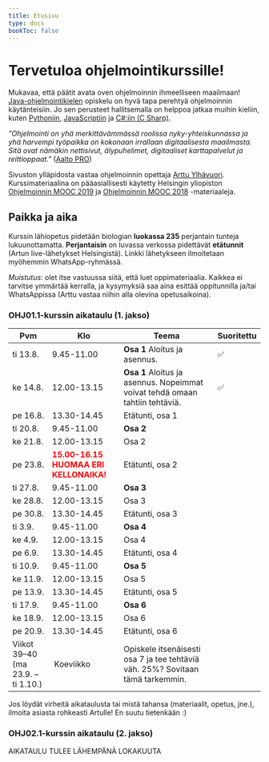 ```yaml
---
title: Etusivu
type: docs
bookToc: false
---
```


# Tervetuloa ohjelmointikurssille!
Mukavaa, että päätit avata oven ohjelmoinnin ihmeelliseen maailmaan! [Java-ohjelmointikielen](https://fi.wikipedia.org/wiki/Java) opiskelu on hyvä tapa perehtyä ohjelmoinnin käytänteisiin. Jo sen perusteet hallitsemalla on helppoa jatkaa muihin kieliin, kuten [Pythoniin](https://fi.wikipedia.org/wiki/Python_(ohjelmointikieli)), [JavaScriptiin](https://fi.wikipedia.org/wiki/JavaScript) ja [C#:iin (C Sharp)](https://fi.wikipedia.org/wiki/C_sharp). 

*"Ohjelmointi on yhä merkittävämmässä roolissa nyky-yhteiskunnassa ja yhä harvempi työpaikka on kokonaan irrallaan digitaalisesta maailmasta. Sitä ovat nämäkin nettisivut, älypuhelimet, digitaaliset karttapalvelut ja reittioppaat."* ([Aalto PRO](https://www.aaltopro.fi/aalto-leaders-insight/2018/miksi-ohjelmointia-pitaa-opetella-ja-miksi-kannattaa-aloittaa-juuri-pythonista))

Sivuston ylläpidosta vastaa ohjelmoinnin opettaja [Arttu Ylhävuori](https://twitter.com/arttuylh). Kurssimateriaalina on pääasiallisesti käytetty Helsingin yliopiston [Ohjelmoinnin MOOC 2019](https://ohjelmointi-19.mooc.fi/) ja [Ohjelmoinnin MOOC 2018](https://materiaalit.github.io/ohjelmointi-18/) -materiaaleja.

## Paikka ja aika

Kurssin lähiopetus pidetään biologian **luokassa 235** perjantain tunteja lukuunottamatta. **Perjantaisin** on luvassa verkossa pidettävät **etätunnit** (Artun live-lähetykset Helsingistä). Linkki lähetykseen ilmoitetaan myöhemmin WhatsApp-ryhmässä.

*Muistutus*: olet itse vastuussa siitä, että luet oppimateriaalia. Kaikkea ei tarvitse ymmärtää kerralla, ja kysymyksiä saa aina esittää oppitunnilla ja/tai WhatsAppissa (Arttu vastaa niihin alla olevina opetusaikoina).

### OHJ01.1-kurssin aikataulu (1. jakso)

Pvm | Klo | Teema | Suoritettu 
--- | --- | --- | ---
ti 13.8. | 9.45-11.00 | **Osa 1** Aloitus ja asennus. | ✅
ke 14.8. | 12.00-13.15 | **Osa 1** Aloitus ja asennus. Nopeimmat voivat tehdä omaan tahtiin tehtäviä. | ✅
pe 16.8. | 13.30-14.45 | Etätunti, osa 1
ti 20.8. | 9.45-11.00 | **Osa 2**
ke 21.8. | 12.00-13.15 | Osa 2
pe 23.8. | <span style="color:red">**15.00-16.15 <br> HUOMAA ERI KELLONAIKA!**</span> | Etätunti, osa 2
ti 27.8. | 9.45-11.00 | **Osa 3**
ke 28.8. | 12.00-13.15 | Osa 3
pe 30.8. | 13.30-14.45 | Etätunti, osa 3
ti 3.9. | 9.45-11.00 | **Osa 4**
ke 4.9. | 12.00-13.15 | Osa 4
pe 6.9. | 13.30-14.45 | Etätunti, osa 4
ti 10.9. | 9.45-11.00 | **Osa 5**
ke 11.9. | 12.00-13.15 | Osa 5
pe 13.9. | 13.30-14.45 | Etätunti, osa 5
ti 17.9. | 9.45-11.00 | **Osa 6**
ke 18.9. | 12.00-13.15 | Osa 6
pe 20.9. | 13.30-14.45 | Etätunti, osa 6
Viikot 39–40 <br> (ma 23.9. – ti 1.10.) | Koeviikko | Opiskele itsenäisesti osa 7 ja tee tehtäviä väh. 25%? Sovitaan tämä tarkemmin.

Jos löydät virheitä aikataulusta tai mistä tahansa (materiaalit, opetus, jne.), ilmoita asiasta rohkeasti Artulle! En suutu tietenkään :)

### OHJ02.1-kurssin aikataulu (2. jakso)
AIKATAULU TULEE LÄHEMPÄNÄ LOKAKUUTA